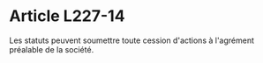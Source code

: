# Article L227-14

Les statuts peuvent soumettre toute cession d'actions à l'agrément préalable de la société.
